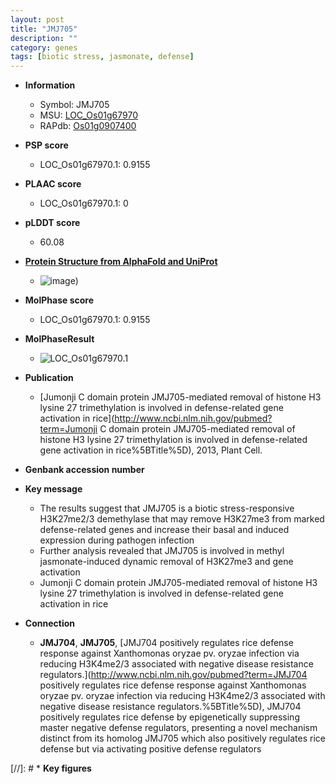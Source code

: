 ```yaml
---
layout: post
title: "JMJ705"
description: ""
category: genes
tags: [biotic stress, jasmonate, defense]
---
```


* **Information**  
    + Symbol: JMJ705  
    + MSU: [LOC_Os01g67970](http://rice.plantbiology.msu.edu/cgi-bin/ORF_infopage.cgi?orf=LOC_Os01g67970)  
    + RAPdb: [Os01g0907400](http://rapdb.dna.affrc.go.jp/viewer/gbrowse_details/irgsp1?name=Os01g0907400)  

* **PSP score**  
    + LOC_Os01g67970.1: 0.9155 

* **PLAAC score**  
    + LOC_Os01g67970.1: 0 

* **pLDDT score**
    + 60.08

* **[Protein Structure from AlphaFold and UniProt](https://www.uniprot.org/uniprotkb/Q5N712/entry#structure)**
    + ![image](https://ricepsp.github.io/images/Q5/AF-Q5N712-F1.png))

* **MolPhase score**
    + LOC_Os01g67970.1: 0.9155

* **MolPhaseResult**
    + ![LOC_Os01g67970.1](https://ricepsp.github.io/pictures/LOC_Os01g/LOC_Os01g67970.1.png)

* **Publication**  
    + [Jumonji C domain protein JMJ705-mediated removal of histone H3 lysine 27 trimethylation is involved in defense-related gene activation in rice](http://www.ncbi.nlm.nih.gov/pubmed?term=Jumonji C domain protein JMJ705-mediated removal of histone H3 lysine 27 trimethylation is involved in defense-related gene activation in rice%5BTitle%5D), 2013, Plant Cell.

* **Genbank accession number**  

* **Key message**  
    + The results suggest that JMJ705 is a biotic stress-responsive H3K27me2/3 demethylase that may remove H3K27me3 from marked defense-related genes and increase their basal and induced expression during pathogen infection
    + Further analysis revealed that JMJ705 is involved in methyl jasmonate-induced dynamic removal of H3K27me3 and gene activation
    + Jumonji C domain protein JMJ705-mediated removal of histone H3 lysine 27 trimethylation is involved in defense-related gene activation in rice

* **Connection**  
    + __JMJ704__, __JMJ705__, [JMJ704 positively regulates rice defense response against Xanthomonas oryzae pv. oryzae infection via reducing H3K4me2/3 associated with negative disease resistance regulators.](http://www.ncbi.nlm.nih.gov/pubmed?term=JMJ704 positively regulates rice defense response against Xanthomonas oryzae pv. oryzae infection via reducing H3K4me2/3 associated with negative disease resistance regulators.%5BTitle%5D), JMJ704 positively regulates rice defense by epigenetically suppressing master negative defense regulators, presenting a novel mechanism distinct from its homolog JMJ705 which also positively regulates rice defense but via activating positive defense regulators

[//]: # * **Key figures**  


